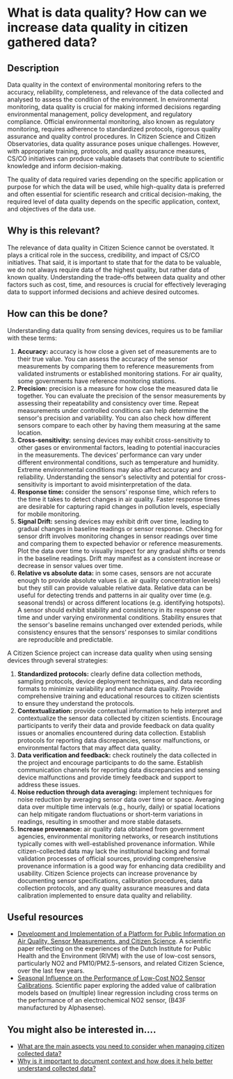 # What is data quality? How can we increase data quality in citizen gathered data?

## Description

Data quality in the context of environmental monitoring refers to the accuracy, reliability, completeness, and relevance of the data collected and analysed to assess the condition of the environment. In environmental monitoring, data quality is crucial for making informed decisions regarding environmental management, policy development, and regulatory compliance. Official environmental monitoring, also known as regulatory monitoring, requires adherence to standardized protocols, rigorous quality assurance and quality control procedures. In Citizen Science and Citizen Observatories, data quality assurance poses unique challenges. However, with appropriate training, protocols, and quality assurance measures, CS/CO initiatives can produce valuable datasets that contribute to scientific knowledge and inform decision-making.

The quality of data required varies depending on the specific application or purpose for which the data will be used, while high-quality data is preferred and often essential for scientific research and critical decision-making, the required level of data quality depends on the specific application, context, and objectives of the data use.

## Why is this relevant?

The relevance of data quality in Citizen Science cannot be overstated. It plays a critical role in the success, credibility, and impact of CS/CO initiatives. That said, it is important to state that for the data to be valuable, we do not always require data of the highest quality, but rather data of known quality. Understanding the trade-offs between data quality and other factors such as cost, time, and resources is crucial for effectively leveraging data to support informed decisions and achieve desired outcomes.

## How can this be done?

Understanding data quality from sensing devices, requires us to be familiar with these terms:

1. **Accuracy:** accuracy is how close a given set of measurements are to their true value. You can assess the accuracy of the sensor measurements by comparing them to reference measurements from validated instruments or established monitoring stations. For air quality, some governments have reference monitoring stations.
2. **Precision:** precision is a measure for how close the measured data lie together. You can evaluate the precision of the sensor measurements by assessing their repeatability and consistency over time. Repeat measurements under controlled conditions can help determine the sensor's precision and variability. You can also check how different sensors compare to each other by having them measuring at the same location.
3. **Cross-sensitivity:** sensing devices may exhibit cross-sensitivity to other gases or environmental factors, leading to potential inaccuracies in the measurements. The devices’ performance can vary under different environmental conditions, such as temperature and humidity. Extreme environmental conditions may also affect accuracy and reliability. Understanding the sensor's selectivity and potential for cross-sensitivity is important to avoid misinterpretation of the data.
4. **Response time:** consider the sensors’ response time, which refers to the time it takes to detect changes in air quality. Faster response times are desirable for capturing rapid changes in pollution levels, especially for mobile monitoring.
5. **Signal Drift:** sensing devices may exhibit drift over time, leading to gradual changes in baseline readings or sensor response. Checking for sensor drift involves monitoring changes in sensor readings over time and comparing them to expected behavior or reference measurements. Plot the data over time to visually inspect for any gradual shifts or trends in the baseline readings. Drift may manifest as a consistent increase or decrease in sensor values over time.
6. **Relative vs absolute data:** in some cases, sensors are not accurate enough to provide absolute values (i.e. air quality concentration levels) but they still can provide valuable relative data. Relative data can be useful for detecting trends and patterns in air quality over time (e.g. seasonal trends) or across different locations (e.g. identifying hotspots). A sensor should exhibit stability and consistency in its response over time and under varying environmental conditions. Stability ensures that the sensor's baseline remains unchanged over extended periods, while consistency ensures that the sensors’ responses to similar conditions are reproducible and predictable.

A Citizen Science project can increase data quality when using sensing devices through several strategies:

1. **Standardized protocols:** clearly define data collection methods, sampling protocols, device deployment techniques, and data recording formats to minimize variability and enhance data quality. Provide comprehensive training and educational resources to citizen scientists to ensure they understand the protocols.
2. **Contextualization:** provide contextual information to help interpret and contextualize the sensor data collected by citizen scientists. Encourage participants to verify their data and provide feedback on data quality issues or anomalies encountered during data collection. Establish protocols for reporting data discrepancies, sensor malfunctions, or environmental factors that may affect data quality.
3. **Data verification and feedback:** check routinely the data collected in the project and encourage participants to do the same. Establish communication channels for reporting data discrepancies and sensing device malfunctions and provide timely feedback and support to address these issues.
4. **Noise reduction through data averaging:** implement techniques for noise reduction by averaging sensor data over time or space. Averaging data over multiple time intervals (e.g., hourly, daily) or spatial locations can help mitigate random fluctuations or short-term variations in readings, resulting in smoother and more stable datasets.
5. **Increase provenance:** air quality data obtained from government agencies, environmental monitoring networks, or research institutions typically comes with well-established provenance information. While citizen-collected data may lack the institutional backing and formal validation processes of official sources, providing comprehensive provenance information is a good way for enhancing data credibility and usability. Citizen Science projects can increase provenance by documenting sensor specifications, calibration procedures, data collection protocols, and any quality assurance measures and data calibration implemented to ensure data quality and reliability.

## Useful resources

* [Development and Implementation of a Platform for Public Information on Air Quality, Sensor Measurements, and Citizen Science](https://www.mdpi.com/2073-4433/10/8/445). A scientific paper reflecting on the experiences of the Dutch Institute for Public Health and the Environment (RIVM) with the use of low-cost sensors, particularly NO2 and PM10/PM2.5-sensors, and related Citizen Science, over the last few years.
* [Seasonal Influence on the Performance of Low-Cost NO2 Sensor Calibrations](https://www.mdpi.com/1424-8220/21/23/7919/htm). Scientific paper exploring the added value of calibration models based on (multiple) linear regression including cross terms on the performance of an electrochemical NO2 sensor, (B43F manufactured by Alphasense).

## You might also be interested in….

* [What are the main aspects you need to consider when managing citizen collected data?](broken-reference)
* [Why is it important to document context and how does it help better understand collected data?](broken-reference)
